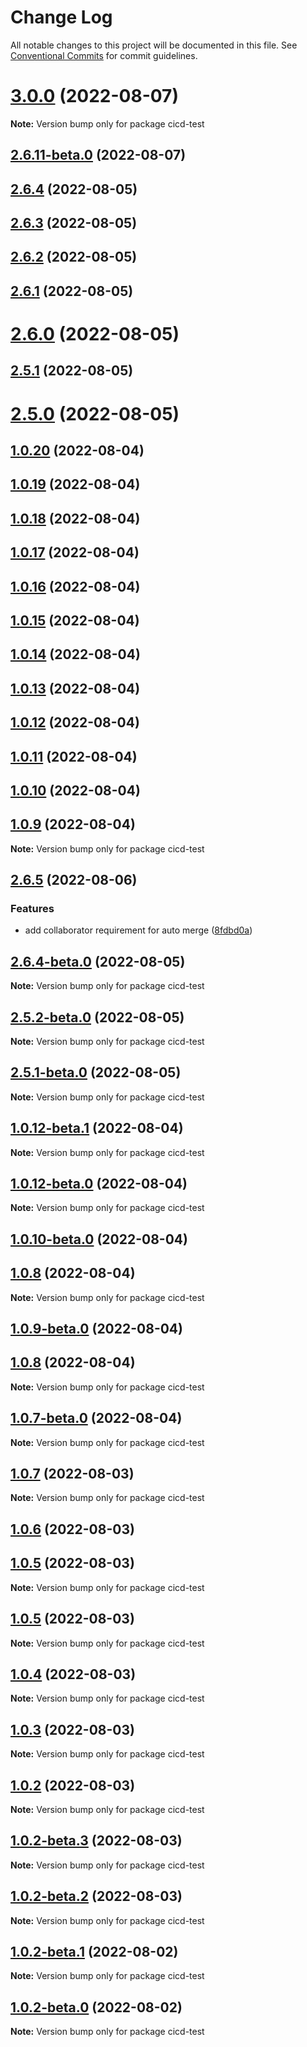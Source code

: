 # Change Log

All notable changes to this project will be documented in this file.
See [Conventional Commits](https://conventionalcommits.org) for commit guidelines.

# [3.0.0](https://github.com/pfapi/cicd-template/compare/v2.6.11...v3.0.0) (2022-08-07)

**Note:** Version bump only for package cicd-test





## [2.6.11-beta.0](https://github.com/pfapi/cicd-template/compare/v2.6.5...v2.6.11-beta.0) (2022-08-07)



## [2.6.4](https://github.com/pfapi/cicd-template/compare/v2.6.4-beta.0...v2.6.4) (2022-08-05)



## [2.6.3](https://github.com/pfapi/cicd-template/compare/v2.6.2...v2.6.3) (2022-08-05)



## [2.6.2](https://github.com/pfapi/cicd-template/compare/v2.6.1...v2.6.2) (2022-08-05)



## [2.6.1](https://github.com/pfapi/cicd-template/compare/v2.6.0...v2.6.1) (2022-08-05)



# [2.6.0](https://github.com/pfapi/cicd-template/compare/v2.5.2-beta.0...v2.6.0) (2022-08-05)



## [2.5.1](https://github.com/pfapi/cicd-template/compare/v2.5.1-beta.0...v2.5.1) (2022-08-05)



# [2.5.0](https://github.com/pfapi/cicd-template/compare/v1.0.20...v2.5.0) (2022-08-05)



## [1.0.20](https://github.com/pfapi/cicd-template/compare/v1.0.19...v1.0.20) (2022-08-04)



## [1.0.19](https://github.com/pfapi/cicd-template/compare/v1.0.18...v1.0.19) (2022-08-04)



## [1.0.18](https://github.com/pfapi/cicd-template/compare/v1.0.17...v1.0.18) (2022-08-04)



## [1.0.17](https://github.com/pfapi/cicd-template/compare/v1.0.16...v1.0.17) (2022-08-04)



## [1.0.16](https://github.com/pfapi/cicd-template/compare/v1.0.15...v1.0.16) (2022-08-04)



## [1.0.15](https://github.com/pfapi/cicd-template/compare/v1.0.14...v1.0.15) (2022-08-04)



## [1.0.14](https://github.com/pfapi/cicd-template/compare/v1.0.13...v1.0.14) (2022-08-04)



## [1.0.13](https://github.com/pfapi/cicd-template/compare/v1.0.12...v1.0.13) (2022-08-04)



## [1.0.12](https://github.com/pfapi/cicd-template/compare/v1.0.12-beta.1...v1.0.12) (2022-08-04)



## [1.0.11](https://github.com/pfapi/cicd-template/compare/v1.0.10...v1.0.11) (2022-08-04)



## [1.0.10](https://github.com/pfapi/cicd-template/compare/v1.0.10-beta.0...v1.0.10) (2022-08-04)



## [1.0.9](https://github.com/pfapi/cicd-template/compare/v1.0.9-beta.0...v1.0.9) (2022-08-04)

**Note:** Version bump only for package cicd-test





## [2.6.5](https://github.com/pfapi/cicd-template/compare/v2.6.4-beta.0...v2.6.5) (2022-08-06)


### Features

* add collaborator requirement for auto merge ([8fdbd0a](https://github.com/pfapi/cicd-template/commit/8fdbd0aab9bd68576fea88d264bb198e90192225))





## [2.6.4-beta.0](https://github.com/pfapi/cicd-test/compare/v2.5.2-beta.0...v2.6.4-beta.0) (2022-08-05)

**Note:** Version bump only for package cicd-test





## [2.5.2-beta.0](https://github.com/pfapi/cicd-test/compare/v2.5.1-beta.0...v2.5.2-beta.0) (2022-08-05)

**Note:** Version bump only for package cicd-test





## [2.5.1-beta.0](https://github.com/pfapi/cicd-test/compare/v1.0.12-beta.1...v2.5.1-beta.0) (2022-08-05)

**Note:** Version bump only for package cicd-test





## [1.0.12-beta.1](https://github.com/pfapi/cicd-test/compare/v1.0.12-beta.0...v1.0.12-beta.1) (2022-08-04)

**Note:** Version bump only for package cicd-test





## [1.0.12-beta.0](https://github.com/pfapi/cicd-test/compare/v1.0.10-beta.0...v1.0.12-beta.0) (2022-08-04)

**Note:** Version bump only for package cicd-test





## [1.0.10-beta.0](https://github.com/pfapi/cicd-test/compare/v1.0.9-beta.0...v1.0.10-beta.0) (2022-08-04)



## [1.0.8](https://github.com/pfapi/cicd-test/compare/v1.0.7-beta.0...v1.0.8) (2022-08-04)

**Note:** Version bump only for package cicd-test






## [1.0.9-beta.0](https://github.com/pfapi/cicd-test/compare/v1.0.7-beta.0...v1.0.9-beta.0) (2022-08-04)

## [1.0.8](https://github.com/pfapi/cicd-test/compare/v1.0.7-beta.0...v1.0.8) (2022-08-04)


**Note:** Version bump only for package cicd-test





## [1.0.7-beta.0](https://github.com/pfapi/cicd-test/compare/v1.0.7...v1.0.7-beta.0) (2022-08-04)

**Note:** Version bump only for package cicd-test





## [1.0.7](https://github.com/pfapi/cicd-test/compare/v1.0.6...v1.0.7) (2022-08-03)

**Note:** Version bump only for package cicd-test





## [1.0.6](https://github.com/pfapi/cicd-test/compare/v1.0.5-beta.1...v1.0.6) (2022-08-03)



## [1.0.5](https://github.com/pfapi/cicd-test/compare/v1.0.4...v1.0.5) (2022-08-03)

**Note:** Version bump only for package cicd-test





## [1.0.5](https://github.com/pfapi/cicd-test/compare/v1.0.4...v1.0.5) (2022-08-03)

**Note:** Version bump only for package cicd-test





## [1.0.4](https://github.com/pfapi/cicd-test/compare/v1.0.3...v1.0.4) (2022-08-03)

**Note:** Version bump only for package cicd-test





## [1.0.3](https://github.com/pfapi/cicd-test/compare/v1.0.2...v1.0.3) (2022-08-03)

**Note:** Version bump only for package cicd-test





## [1.0.2](https://github.com/pfapi/cicd-test/compare/v1.0.2-beta.3...v1.0.2) (2022-08-03)

**Note:** Version bump only for package cicd-test





## [1.0.2-beta.3](https://github.com/pfapi/cicd-test/compare/v1.0.2-beta.2...v1.0.2-beta.3) (2022-08-03)

**Note:** Version bump only for package cicd-test





## [1.0.2-beta.2](https://github.com/pfapi/cicd-test/compare/v1.0.2-beta.1...v1.0.2-beta.2) (2022-08-03)

**Note:** Version bump only for package cicd-test





## [1.0.2-beta.1](https://github.com/pfapi/cicd-test/compare/v1.0.2-beta.0...v1.0.2-beta.1) (2022-08-02)

**Note:** Version bump only for package cicd-test





## [1.0.2-beta.0](https://github.com/pfapi/cicd-test/compare/v1.0.1...v1.0.2-beta.0) (2022-08-02)

**Note:** Version bump only for package cicd-test
